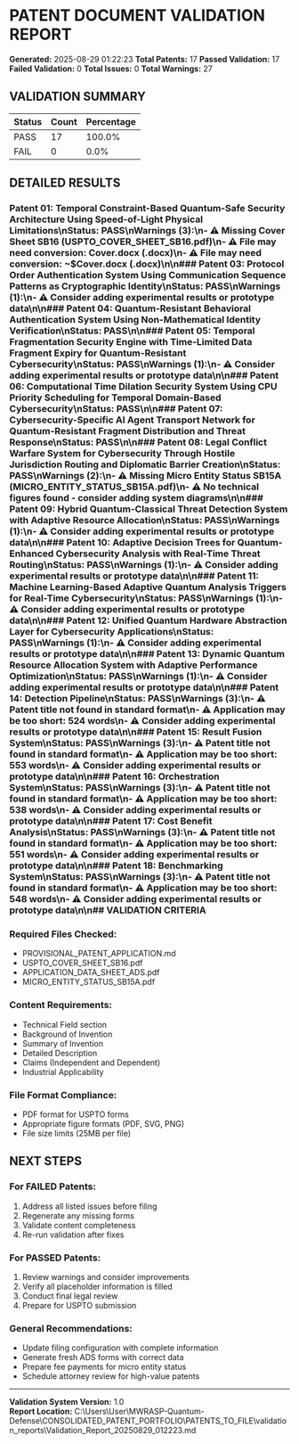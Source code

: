 # PATENT DOCUMENT VALIDATION REPORT

**Generated:** 2025-08-29 01:22:23
**Total Patents:** 17
**Passed Validation:** 17
**Failed Validation:** 0
**Total Issues:** 0
**Total Warnings:** 27

## VALIDATION SUMMARY

| Status | Count | Percentage |
|--------|-------|------------|
| PASS   | 17 | 100.0% |
| FAIL   | 0 | 0.0% |

## DETAILED RESULTS

### Patent 01: Temporal Constraint-Based Quantum-Safe Security Architecture Using Speed-of-Light Physical Limitations\n**Status:** PASS\n**Warnings (3):**\n- ⚠️ Missing Cover Sheet SB16 (USPTO_COVER_SHEET_SB16.pdf)\n- ⚠️ File may need conversion: Cover.docx (.docx)\n- ⚠️ File may need conversion: ~$Cover.docx (.docx)\n\n### Patent 03: Protocol Order Authentication System Using Communication Sequence Patterns as Cryptographic Identity\n**Status:** PASS\n**Warnings (1):**\n- ⚠️ Consider adding experimental results or prototype data\n\n### Patent 04: Quantum-Resistant Behavioral Authentication System Using Non-Mathematical Identity Verification\n**Status:** PASS\n\n### Patent 05: Temporal Fragmentation Security Engine with Time-Limited Data Fragment Expiry for Quantum-Resistant Cybersecurity\n**Status:** PASS\n**Warnings (1):**\n- ⚠️ Consider adding experimental results or prototype data\n\n### Patent 06: Computational Time Dilation Security System Using CPU Priority Scheduling for Temporal Domain-Based Cybersecurity\n**Status:** PASS\n\n### Patent 07: Cybersecurity-Specific AI Agent Transport Network for Quantum-Resistant Fragment Distribution and Threat Response\n**Status:** PASS\n\n### Patent 08: Legal Conflict Warfare System for Cybersecurity Through Hostile Jurisdiction Routing and Diplomatic Barrier Creation\n**Status:** PASS\n**Warnings (2):**\n- ⚠️ Missing Micro Entity Status SB15A (MICRO_ENTITY_STATUS_SB15A.pdf)\n- ⚠️ No technical figures found - consider adding system diagrams\n\n### Patent 09: Hybrid Quantum-Classical Threat Detection System with Adaptive Resource Allocation\n**Status:** PASS\n**Warnings (1):**\n- ⚠️ Consider adding experimental results or prototype data\n\n### Patent 10: Adaptive Decision Trees for Quantum-Enhanced Cybersecurity Analysis with Real-Time Threat Routing\n**Status:** PASS\n**Warnings (1):**\n- ⚠️ Consider adding experimental results or prototype data\n\n### Patent 11: Machine Learning-Based Adaptive Quantum Analysis Triggers for Real-Time Cybersecurity\n**Status:** PASS\n**Warnings (1):**\n- ⚠️ Consider adding experimental results or prototype data\n\n### Patent 12: Unified Quantum Hardware Abstraction Layer for Cybersecurity Applications\n**Status:** PASS\n**Warnings (1):**\n- ⚠️ Consider adding experimental results or prototype data\n\n### Patent 13: Dynamic Quantum Resource Allocation System with Adaptive Performance Optimization\n**Status:** PASS\n**Warnings (1):**\n- ⚠️ Consider adding experimental results or prototype data\n\n### Patent 14: Detection Pipeline\n**Status:** PASS\n**Warnings (3):**\n- ⚠️ Patent title not found in standard format\n- ⚠️ Application may be too short: 524 words\n- ⚠️ Consider adding experimental results or prototype data\n\n### Patent 15: Result Fusion System\n**Status:** PASS\n**Warnings (3):**\n- ⚠️ Patent title not found in standard format\n- ⚠️ Application may be too short: 553 words\n- ⚠️ Consider adding experimental results or prototype data\n\n### Patent 16: Orchestration System\n**Status:** PASS\n**Warnings (3):**\n- ⚠️ Patent title not found in standard format\n- ⚠️ Application may be too short: 538 words\n- ⚠️ Consider adding experimental results or prototype data\n\n### Patent 17: Cost Benefit Analysis\n**Status:** PASS\n**Warnings (3):**\n- ⚠️ Patent title not found in standard format\n- ⚠️ Application may be too short: 551 words\n- ⚠️ Consider adding experimental results or prototype data\n\n### Patent 18: Benchmarking System\n**Status:** PASS\n**Warnings (3):**\n- ⚠️ Patent title not found in standard format\n- ⚠️ Application may be too short: 548 words\n- ⚠️ Consider adding experimental results or prototype data\n\n## VALIDATION CRITERIA

### Required Files Checked:
- PROVISIONAL_PATENT_APPLICATION.md
- USPTO_COVER_SHEET_SB16.pdf
- APPLICATION_DATA_SHEET_ADS.pdf  
- MICRO_ENTITY_STATUS_SB15A.pdf

### Content Requirements:
- Technical Field section
- Background of Invention
- Summary of Invention
- Detailed Description
- Claims (Independent and Dependent)
- Industrial Applicability

### File Format Compliance:
- PDF format for USPTO forms
- Appropriate figure formats (PDF, SVG, PNG)
- File size limits (25MB per file)

## NEXT STEPS

### For FAILED Patents:
1. Address all listed issues before filing
2. Regenerate any missing forms
3. Validate content completeness
4. Re-run validation after fixes

### For PASSED Patents:
1. Review warnings and consider improvements
2. Verify all placeholder information is filled
3. Conduct final legal review
4. Prepare for USPTO submission

### General Recommendations:
- Update filing configuration with complete information
- Generate fresh ADS forms with correct data
- Prepare fee payments for micro entity status
- Schedule attorney review for high-value patents

---

**Validation System Version:** 1.0  
**Report Location:** C:\Users\User\MWRASP-Quantum-Defense\CONSOLIDATED_PATENT_PORTFOLIO\PATENTS_TO_FILE\validation_reports\Validation_Report_20250829_012223.md
